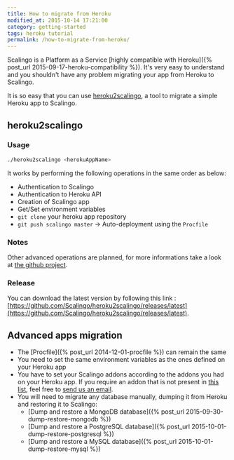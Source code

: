 ```yaml
---
title: How to migrate from Heroku
modified_at: 2015-10-14 17:21:00
category: getting-started
tags: heroku tutorial
permalink: /how-to-migrate-from-heroku/
---
```


Scalingo is a Platform as a Service [highly compatible with Heroku]({% post_url 2015-09-17-heroku-compatibility %}). It's very easy to understand and you shouldn't have any problem migrating your app from Heroku to Scalingo. <br>

It is so easy that you can use [heroku2scalingo](https://github.com/Scalingo/heroku2scalingo/releases/latest), a tool to migrate a simple Heroku app to Scalingo.

## heroku2scalingo

### Usage

```bash
./heroku2scalingo <herokuAppName>
```

It works by performing the following operations in the same order as below:

* Authentication to Scalingo
* Authentication to Heroku API
* Creation of Scalingo app
* Get/Set environment variables
* `git clone` your heroku app repository
* `git push scalingo master` -> Auto-deployment using the `Procfile`

### Notes

Other advanced operations are planned, for more informations take a look at [the github project](https://github.com/Scalingo/heroku2scalingo/#todo).

### Release

You can download the latest version by following this link : [https://github.com/Scalingo/heroku2scalingo/releases/latest](https://github.com/Scalingo/heroku2scalingo/releases/latest).

## Advanced apps migration

* The [Procfile]({% post_url 2014-12-01-procfile %}) can remain the same
* You need to set the same environment variables as the ones defined on your Heroku app
* You have to set your Scalingo addons according to the addons you had on your Heroku app.
  If you require an addon that is not present in [this list](https://scalingo.com/addons),
  feel free to [send us an email](mailto:support@scalingo.com).
* You will need to migrate any database manually, dumping it from Heroku and restoring it to Scalingo:
  * [Dump and restore a MongoDB database]({% post_url 2015-09-30-dump-restore-mongodb %})
  * [Dump and restore a PostgreSQL database]({% post_url 2015-10-01-dump-restore-postgresql %})
  * [Dump and restore a MySQL database]({% post_url 2015-10-01-dump-restore-mysql %})
